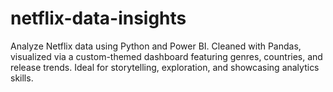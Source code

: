 # netflix-data-insights
Analyze Netflix data using Python and Power BI. Cleaned with Pandas, visualized via a custom-themed dashboard featuring genres, countries, and release trends. Ideal for storytelling, exploration, and showcasing analytics skills.
